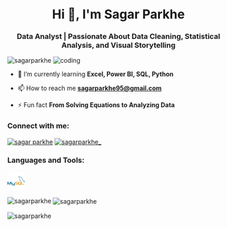 <h1 align="center">Hi 👋, I'm Sagar Parkhe</h1>
<h3 align="center">Data Analyst | Passionate About Data Cleaning, Statistical Analysis, and Visual Storytelling</h3>

<img align="right" alt="coding" width="400" src="https://user-images.githubusercontent.com/55389276/140866485-8fb1c876-9a8f-4d6a-98dc-08c4981eaf70.gif">

<p align="left"> <img src="https://komarev.com/ghpvc/?username=sagarparkhe&label=Profile%20views&color=0e75b6&style=flat" alt="sagarparkhe" /> </p>

- 🌱 I’m currently learning **Excel, Power BI, SQL, Python**

- 📫 How to reach me **sagarparkhe95@gmail.com**

- ⚡ Fun fact **From Solving Equations to Analyzing Data**

<h3 align="left">Connect with me:</h3>
<p align="left">
<a href="https://linkedin.com/in/sagar parkhe" target="blank"><img align="center" src="https://raw.githubusercontent.com/rahuldkjain/github-profile-readme-generator/master/src/images/icons/Social/linked-in-alt.svg" alt="sagar parkhe" height="30" width="40" /></a>
<a href="https://instagram.com/sagarparkhe_" target="blank"><img align="center" src="https://raw.githubusercontent.com/rahuldkjain/github-profile-readme-generator/master/src/images/icons/Social/instagram.svg" alt="sagarparkhe_" height="30" width="40" /></a>
</p>

<h3 align="left">Languages and Tools:</h3>
<p align="left"> <a href="https://www.mysql.com/" target="_blank" rel="noreferrer"> <img src="https://raw.githubusercontent.com/devicons/devicon/master/icons/mysql/mysql-original-wordmark.svg" alt="mysql" width="40" height="40"/> </a> </p>

<p><img align="left" src="https://github-readme-stats.vercel.app/api/top-langs?username=sagarparkhe&show_icons=true&locale=en&layout=compact" alt="sagarparkhe" /></p>

<p>&nbsp;<img align="center" src="https://github-readme-stats.vercel.app/api?username=sagarparkhe&show_icons=true&locale=en" alt="sagarparkhe" /></p>

<p><img align="center" src="https://github-readme-streak-stats.herokuapp.com/?user=sagarparkhe&" alt="sagarparkhe" /></p>
